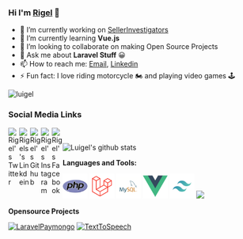### Hi I'm [Rigel](https://github.com/luigel) 👋


- 🔭 I’m currently working on [SellerInvestigators](https://www.sellerinvestigators.com/)
- 🌱 I’m currently learning **Vue.js**
- 👯 I’m looking to collaborate on making Open Source Projects
- 💬 Ask me about **Laravel Stuff** 😀
- 📫 How to reach me: [Email](mailto:rigel20.kent@gmail.com), [Linkedin](https://www.linkedin.com/in/rigel-kent-carbonel-8a34b1b8/)
- ⚡ Fun fact: I love riding motorcycle 🏍 and playing video games 🕹
<p align="left"> <img src="https://komarev.com/ghpvc/?username=luigel&label=Views&color=blue&style=plastic" alt="luigel" /> </p>

### Social Media Links
<a href="https://twitter.com/luigel20">
  <img align="left" alt="Rigel's Twitter" width="22px" src="https://cdn.jsdelivr.net/npm/simple-icons@v3/icons/twitter.svg" />
</a>
<a href="https://www.linkedin.com/in/rigel-kent-carbonel-8a34b1b8/">
  <img align="left" alt="Rigels's Linkdein" width="22px" src="https://cdn.jsdelivr.net/npm/simple-icons@v3/icons/linkedin.svg" />
</a>
<a href="https://github.com/luigel">
  <img align="left" alt="Rigel's Github" width="22px" src="https://cdn.jsdelivr.net/npm/simple-icons@v3/icons/github.svg" />
</a>
<a href="https://www.instagram.com/rigel20/">
  <img align="left" alt="Rigel's Instagram" width="22px" src="https://cdn.jsdelivr.net/npm/simple-icons@v3/icons/instagram.svg" />
</a>
<a href="https://www.facebook.com/rigelkent20/">
  <img align="left" alt="Rigel's Facebook" width="22px" src="https://cdn.jsdelivr.net/npm/simple-icons@v3/icons/facebook.svg" />
</a>

<br >

![Luigel's github stats](https://github-readme-stats.luigel.vercel.app/api?username=luigel&count_private=true&show_icons=true&theme=dracula&include_all_commits=true)

**Languages and Tools:**  

<a href="https://www.php.net/"><img height="50" src="https://raw.githubusercontent.com/github/explore/80688e429a7d4ef2fca1e82350fe8e3517d3494d/topics/php/php.png"></a>
<a href="http://laravel.com/"><img height="50" src="https://raw.githubusercontent.com/github/explore/80688e429a7d4ef2fca1e82350fe8e3517d3494d/topics/laravel/laravel.png"></a>
<a href="https://www.mysql.com/"><img height="50" src="https://raw.githubusercontent.com/github/explore/80688e429a7d4ef2fca1e82350fe8e3517d3494d/topics/mysql/mysql.png"></a>
<a href="https://vuejs.org/"><img height="50" src="https://raw.githubusercontent.com/github/explore/80688e429a7d4ef2fca1e82350fe8e3517d3494d/topics/vue/vue.png"></a>
<a href="https://tailwindcss.com/"><img height="50" src="https://raw.githubusercontent.com/github/explore/80688e429a7d4ef2fca1e82350fe8e3517d3494d/topics/tailwind/tailwind.png"></a>
<a href="https://code.visualstudio.com/"><img height="50" src="https://user-images.githubusercontent.com/10379994/31985754-c56b8dba-b998-11e7-9705-a7f984433049.png"></a>

**Opensource Projects**

[![LaravelPaymongo](https://github-readme-stats.vercel.app/api/pin/?username=luigel&repo=laravel-paymongo&theme=dracula)](https://github.com/luigel/laravel-paymongo) 
[![TextToSpeech](https://github-readme-stats.vercel.app/api/pin/?username=meemalabs&repo=laravel-text-to-speech&theme=dracula)](https://github.com/meemalabs/laravel-text-to-speech)
